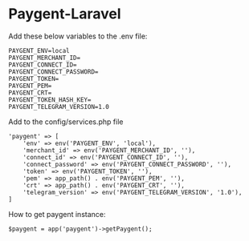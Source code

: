 # Paygent-Laravel
Add these below variables to the .env file:
```
PAYGENT_ENV=local
PAYGENT_MERCHANT_ID=
PAYGENT_CONNECT_ID=
PAYGENT_CONNECT_PASSWORD=
PAYGENT_TOKEN=
PAYGENT_PEM=
PAYGENT_CRT=
PAYGENT_TOKEN_HASH_KEY=
PAYGENT_TELEGRAM_VERSION=1.0
```
Add to the config/services.php file
```
'paygent' => [
    'env' => env('PAYGENT_ENV', 'local'),
    'merchant_id' => env('PAYGENT_MERCHANT_ID', ''),
    'connect_id' => env('PAYGENT_CONNECT_ID', ''),
    'connect_password' => env('PAYGENT_CONNECT_PASSWORD', ''),
    'token' => env('PAYGENT_TOKEN', ''),
    'pem' => app_path() . env('PAYGENT_PEM', ''),
    'crt' => app_path() . env('PAYGENT_CRT', ''),
    'telegram_version' => env('PAYGENT_TELEGRAM_VERSION', '1.0'),
]
```
How to get paygent instance:
```
$paygent = app('paygent')->getPaygent();
```
